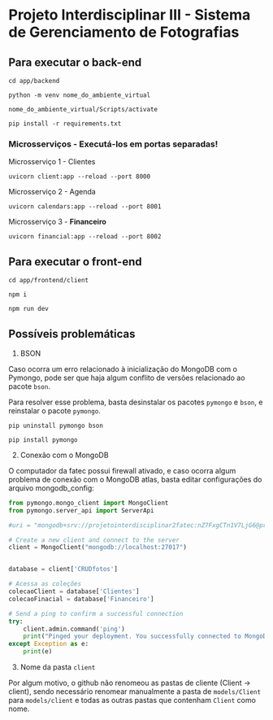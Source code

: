 # Projeto Interdisciplinar III - Sistema de Gerenciamento de Fotografias

## Para executar o back-end
```
cd app/backend
```

```
python -m venv nome_do_ambiente_virtual
```

```
nome_do_ambiente_virtual/Scripts/activate
```

```
pip install -r requirements.txt
```

### Microsserviços - Executá-los em portas separadas!

Microsserviço 1 - Clientes
```
uvicorn client:app --reload --port 8000
```

Microsserviço 2 - Agenda
```
uvicorn calendars:app --reload --port 8001
```

Microsserviço 3 - **Financeiro**
```
uvicorn financial:app --reload --port 8002
```



## Para executar o front-end
```
cd app/frontend/client 
```

```
npm i
```

```
npm run dev
```


## Possíveis problemáticas

1. BSON

Caso ocorra um erro relacionado à inicialização do MongoDB com o Pymongo, pode ser que haja algum conflito de versões relacionado ao pacote `bson`.

Para resolver esse problema, basta desinstalar os pacotes `pymongo` e `bson`, e reinstalar o pacote `pymongo`.

```
pip uninstall pymongo bson
```

```
pip install pymongo
```


2. Conexão com o MongoDB

O computador da fatec possui firewall ativado, e caso ocorra algum problema de conexão com o MongoDB atlas, basta editar configurações do arquivo mongodb_config:

```python
from pymongo.mongo_client import MongoClient
from pymongo.server_api import ServerApi

#uri = "mongodb+srv://projetointerdisciplinar2fatec:nZ7FxgCTn1V7LjG6@projetointerdisciplinar.tc1hzfl.mongodb.net/?retryWrites=true&w=majority&appName=ProjetoInterdisciplinarIII"

# Create a new client and connect to the server
client = MongoClient("mongodb://localhost:27017")


database = client['CRUDfotos']

# Acessa as coleções
colecaoClient = database['Clientes']
colecaoFinacial = database['Financeiro']

# Send a ping to confirm a successful connection
try:
    client.admin.command('ping')
    print("Pinged your deployment. You successfully connected to MongoDB!")
except Exception as e:
    print(e)
```

3. Nome da pasta `client`

Por algum motivo, o github não renomeou as pastas de cliente (Client -> client), sendo necessário renomear manualmente a pasta de `models/Client` para `models/client` e todas as outras pastas que contenham `Client` como nome.